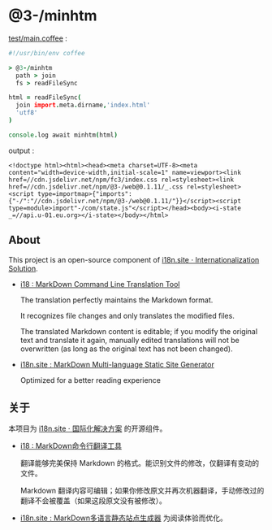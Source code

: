 # @3-/minhtm

[test/main.coffee](./test/main.coffee) :

```coffee
#!/usr/bin/env coffee

> @3-/minhtm
  path > join
  fs > readFileSync

html = readFileSync(
  join import.meta.dirname,'index.html'
  'utf8'
)

console.log await minhtm(html)
```

output :

```
<!doctype html><html><head><meta charset=UTF-8><meta content="width=device-width,initial-scale=1" name=viewport><link href=//cdn.jsdelivr.net/npm/fc3/index.css rel=stylesheet><link href=//cdn.jsdelivr.net/npm/@3-/web@0.1.11/_.css rel=stylesheet><script type=importmap>{"imports":{"-/":"//cdn.jsdelivr.net/npm/@3-/web@0.1.11/"}}</script><script type=module>import"-/com/state.js"</script></head><body><i-state _=//api.u-01.eu.org></i-state></body></html>
```

## About

This project is an open-source component of [i18n.site ⋅ Internationalization Solution](https://i18n.site).

* [i18 : MarkDown Command Line Translation Tool](https://i18n.site/i18)

  The translation perfectly maintains the Markdown format.

  It recognizes file changes and only translates the modified files.

  The translated Markdown content is editable; if you modify the original text and translate it again, manually edited translations will not be overwritten (as long as the original text has not been changed).

* [i18n.site : MarkDown Multi-language Static Site Generator](https://i18n.site/i18n.site)

  Optimized for a better reading experience

## 关于

本项目为 [i18n.site ⋅ 国际化解决方案](https://i18n.site) 的开源组件。

* [i18 :  MarkDown命令行翻译工具](https://i18n.site/i18)

  翻译能够完美保持 Markdown 的格式。能识别文件的修改，仅翻译有变动的文件。

  Markdown 翻译内容可编辑；如果你修改原文并再次机器翻译，手动修改过的翻译不会被覆盖（如果这段原文没有被修改）。

* [i18n.site : MarkDown多语言静态站点生成器](https://i18n.site/i18n.site) 为阅读体验而优化。
